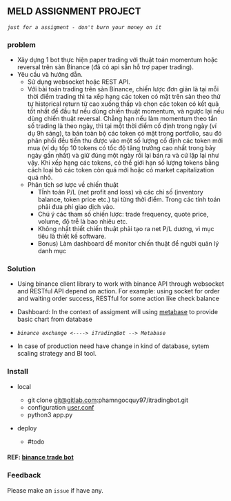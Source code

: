## MELD ASSIGNMENT PROJECT
_`just for a assigment - don't burn your money on it`_
### problem

- Xây dựng 1 bot thực hiện paper trading với thuật toán momentum hoặc reversal
  trên sàn Binance (đã có api sẵn hỗ trợ paper trading).
- Yêu cầu và hướng dẫn.
    - Sử dụng websocket hoặc REST API.
    - Với bài toán trading trên sàn Binance, chiến lược đơn giản là tại mỗi thời
      điểm trading thì ta xếp hạng các token có mặt trên sàn theo thứ tự
      historical return từ cao xuống thấp và chọn các token có kết quả tốt nhất
      để đầu tư nếu dùng chiến thuật momentum, và ngược lại nếu dùng chiến thuật
      reversal. Chẳng hạn nếu làm momentum theo tần số trading là theo ngày, thì
      tại một thời điểm cố định trong ngày (ví dụ 9h sáng), ta bán toàn bộ các
      token có mặt trong portfolio, sau đó phân phối đều tiền thu được vào một
      số lượng cố định các token mới mua (ví dụ tốp 10 tokens có tốc độ tăng
      trưởng cao nhất trong bảy ngày gần nhất)  và giữ đúng một ngày rồi lại bán
      ra và cứ lặp lại như vậy. Khi xếp hạng các tokens, có thể giới hạn số
      lượng tokens bằng cách loại bỏ các token còn quá mới hoặc có market
      capitalization quá nhỏ.
    - Phân tích sơ lược về chiến thuật
        - TÍnh toán P/L (net profit and loss) và các chỉ số (inventory balance,
          token price etc.) tại từng thời điểm. Trong các tính toán phải đưa phí
          giao dịch vào.
        - Chú ý các tham số chiến lược:  trade frequency, quote price, volume,
          độ trễ là bao nhiêu etc.
        - Không nhất thiết chiến thuật phải tạo ra net P/L dương, vì mục tiêu là
          thiết kế software.
        - Bonus) Làm dashboard để monitor chiến thuật để người quản lý danh mục

### Solution

- Using binance client library to work with binance API through websocket and
  RESTful API depend on action. For example: using socket for order and waiting
  order success, RESTful for some action like check balance
- Dashboard: In the context of assigment will
  using [metabase](https://www.metabase.com/) to provide basic chart from
  database
- _`binance exchange <----> iTradingBot --> Metabase`_

- In case of production need have change in kind of database, sytem scaling strategy and BI tool.
### Install
- local
  - git clone git@gitlab.com:phamngocquy97/itradingbot.git
  - configuration [user.conf](user.cfg.template)
  - python3 app.py
  
- deploy
  - #todo

#### REF: [binance trade bot](https://github.com/edeng23/binance-trade-bot)



### Feedback
Please make an ```issue``` if have any.
